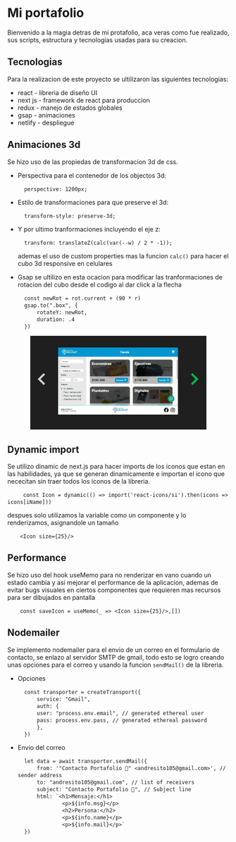 # Mi portafolio

Bienvenido a la magia detras de mi protafolio, aca veras como fue realizado, sus scripts, estructura y tecnologias usadas para su creacion.

## Tecnologias

Para la realizacion de este proyecto se ultilizaron las siguientes tecnologias:

- react - libreria de diseño UI
- next js - framework de react para produccion
- redux - manejo de estados globales
- gsap - animaciones
- netlify - despliegue

## Animaciones 3d

Se hizo uso de las propiedas de transformacion 3d de css.

- Perspectiva para el contenedor de los objectos 3d:


        perspective: 1200px;


- Estilo de transformaciones para que preserve el 3d:


        transform-style: preserve-3d;


- Y por ultimo tranformaciones incluyendo el eje z:


        transform: translateZ(calc(var(--w) / 2 * -1));


    ademas el uso de custom properties mas la funcion <code>calc()</code> para hacer el cubo 3d responsive en celulares


- Gsap se ultilizo en esta ocacion para modificar las tranformaciones de rotacion del cubo desde el codigo al dar click a la flecha


        const newRot = rot.current + (90 * r)
        gsap.to(".box", {
            rotateY: newRot,
            duration: .4
        })



<div style="text-align:center"><img src="./readme_files/cube.gif" width="400px"></div>

## Dynamic import

Se utilizo dinamic de next.js para hacer imports de los iconos que estan en las habilidades, ya que se generan dinamicamente e importan el icono que nececitan sin traer todos los iconos de la libreria.


         const Icon = dynamic(() => import('react-icons/si').then(icons => icons[iName]))



despues solo utilizamos la variable como un componente y lo renderizamos, asignandole un tamaño


        <Icon size={25}/>


## Performance

Se hizo uso del hook useMemo para no renderizar en vano cuando un estado cambia y asi mejorar el performance de la aplicacion, ademas de evitar bugs visuales en ciertos componentes que requieren mas recursos para ser dibujados en pantalla


        const saveIcon = useMemo(_ => <Icon size={25}/>,[])



## Nodemailer

Se implemento nodemailer para el envio de un correo en el formulario de contacto, se enlazo al servidor SMTP de gmail, todo esto se logro creando unas opciones para el correo y usando la funcion <code>sendMail()</code> de la libreria.

- Opciones

        const transporter = createTransport({
            service: "Gmail",
            auth: {
            user: "process.env.email", // generated ethereal user
            pass: process.env.pass, // generated ethereal password
            },
        })


- Envio del correo

        let data = await transporter.sendMail({
            from: '"Contacto Portafolio 🐻" <andresito105@gmail.com>', // sender address
            to: "andresito105@gmail.com", // list of receivers
            subject: "Contacto Portafolio 🐻", // Subject line
            html: `<h1>Mensaje:</h1>
                    <p>${info.msg}</p>
                    <h2>Persona:</h2>
                    <p>${info.name}</p>
                    <p>${info.mail}</p>`
        })

